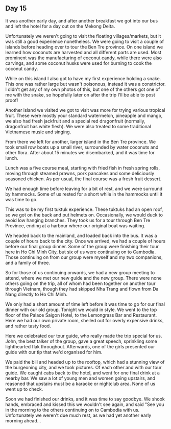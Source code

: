 ## Day 15

It was another early day, and after another breakfast we got into our bus and left the hotel for a day out on the Mekong Delta. 

Unfortunately we weren't going to visit the floating villages/markets, but it was still a good experience nonetheless. We were going to visit a couple of islands before heading over to tour the Ben Tre province. On one island we learned how coconuts are harvested and all different parts are used. Most prominent was the manufacturing of coconut candy, while there were also carvings,  and some coconut husks were used for burning to cook the coconut candy. 

While on this island I also got to have my first experience holding a snake. This one was rather large but wasn't poisonous, instead it was a constrictor. I didn't get any of my own photos of this, but one of the others got one of me with the snake,  so hopefully later on after the trip I'll be able to post proof!

Another island we visited we got to visit was more for trying various tropical fruit. These were mostly your standard watermelon, pineapple and mango, we also had fresh jackfruit and a special red dragonfruit (normally, dragonfruit has white flesh). We were also treated to some traditional Vietnamese music and singing.

From there we left for another, larger island in the Ben Tre province. We took small row boats up a small river,  surrounded by water coconuts and other flora. After about  15 minutes we disembarked, and it was time for lunch. 

Lunch was a five course meal, starting with fried fish in fresh spring rolls, moving through steamed prawns, pork pancakes and some deliciously seasoned chicken. As per usual, the final course was a fresh fruit dessert.

We had enough time before leaving for a bit of rest, and we were surround by hammocks. Some of us rested for a short while in the hammocks until it was time to go.

This was to be my first tuktuk experience. These tuktuks had an open roof, so we got on the back and put helmets on. Occasionally,  we would duck to avoid low hanging branches. They took us for a tour through Ben Tre Province, ending at a harbour where our original boat was waiting. 

We headed back to the mainland, and loaded back into the bus. It was a couple of hours back to the city. Once we arrived, we had a couple of hours before our final group dinner. Some of the group were finishing their tour here in Ho Chi Minh City, but six of us were continuing on to Cambodia. Those continuing on from our group were myself and my two companions, and a family of three.

So for those of us continuing onwards,  we had a new group meeting to attend, where we met our new guide and the new group. There were none others going on the trip, all of whom had been together on another tour through Vietnam, though they had skipped Nha Trang and flown from Da Nang directly to Ho Chi Minh. 

We only had a short amount of time left before it was time to go for our final dinner with our old group. Tonight we would in style. We went to the top floor of the Palace Saigon Hotel, to the Lemongrass Bar and Restaurant. Here we had our own private room, shelled out for overly expensive drinks, and rather tasty food.

Here we celebrated our tour guide, who really made the trip special for us. John, the best talker of the group, gave a great speech, sprinkling some lighthearted flak throughout. Afterwards, one of the girls presented our guide with our tip that we'd organised for him. 

We paid the bill and headed up to the rooftop, which had a stunning view of the burgeoning city, and we took pictures. Of each other and with our tour guide. We caught cabs back to the hotel, and went for one final drink at a nearby bar. We saw a lot of young men and women going upstairs, and reasoned that upstairs must be a karaoke or nightclub area. None of us went up to check.

Soon we had finished our drinks, and it was time to say goodbye. We shook hands,  embraced and kissed this we wouldn't see again, and said "See you in the morning to the others continuing on to Cambodia with us. Unfortunately we weren't due much rest, as we had yet another early morning ahead... 